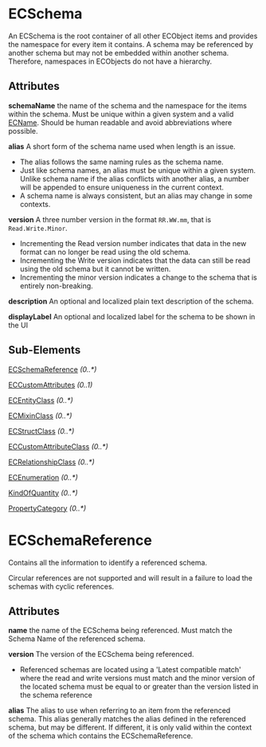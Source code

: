 # ECSchema

An ECSchema is the root container of all other ECObject items and provides the namespace for every item it contains. A schema may be referenced by another schema but may not be embedded within another schema. Therefore, namespaces in ECObjects do not have a hierarchy.

## Attributes

**schemaName** the name of the schema and the namespace for the items within the schema. Must be unique within a given system and a valid [ECName](./ec-name.md). Should be human readable and avoid abbreviations where possible.

**alias** A short form of the schema name used when length is an issue.

- The alias follows the same naming rules as the schema name.
- Just like schema names, an alias must be unique within a given system. Unlike schema name if the alias conflicts with another alias, a number will be appended to ensure uniqueness in the current context.
- A schema name is always consistent, but an alias may change in some contexts.

**version** A three number version in the format `RR.WW.mm`, that is `Read.Write.Minor`.

- Incrementing the Read version number indicates that data in the new format can no longer be read using the old schema.
- Incrementing the Write version indicates that the data can still be read using the old schema but it cannot be written.
- Incrementing the minor version indicates a change to the schema that is entirely non-breaking.

**description** An optional and localized plain text description of the schema.

**displayLabel** An optional and localized label for the schema to be shown in the UI

## Sub-Elements

[ECSchemaReference](#ecschemareference) _(0..\*)_

[ECCustomAttributes](./ec-custom-attributes.md) _(0..1)_

[ECEntityClass](./ec-entity-class.md) _(0..\*)_

[ECMixinClass](./ec-mixin-class.md) _(0..\*)_

[ECStructClass](./ec-struct-class.md) _(0..\*)_

[ECCustomAttributeClass](./ec-custom-attribute-class.md) _(0..\*)_

[ECRelationshipClass](./ec-relationship-class.md) _(0..\*)_

[ECEnumeration](./ec-enumeration.md) _(0..\*)_

[KindOfQuantity](./kindofquantity.md) _(0..\*)_

[PropertyCategory](./property-category.md) _(0..\*)_

# ECSchemaReference

Contains all the information to identify a referenced schema.

Circular references are not supported and will result in a failure to load the schemas with cyclic references.

## Attributes

**name** the name of the ECSchema being referenced. Must match the Schema Name of the referenced schema.

**version** The version of the ECSchema being referenced.

- Referenced schemas are located using a 'Latest compatible match' where the read and write versions must match and the minor version of the located schema must be equal to or greater than the version listed in the schema reference

**alias** The alias to use when referring to an item from the referenced schema. This alias generally matches the alias defined in the referenced schema, but may be different. If different, it is only valid within the context of the schema which contains the ECSchemaReference.
